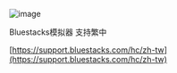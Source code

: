 
![image](https://github.com/user-attachments/assets/888802e3-cd5f-4e6d-9a6f-07fbecb8cf55)


Bluestacks模拟器 支持繁中

[https://support.bluestacks.com/hc/zh-tw](https://support.bluestacks.com/hc/zh-tw)
